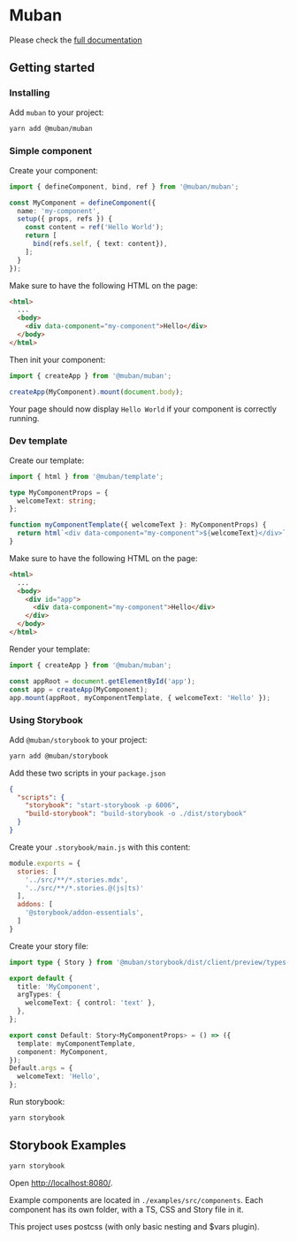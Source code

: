 # Muban

Please check the [full documentation](https://mubanjs.github.io/muban/)

## Getting started

### Installing

Add `muban` to your project:
```sh
yarn add @muban/muban
```

### Simple component

Create your component:
```ts
import { defineComponent, bind, ref } from '@muban/muban';

const MyComponent = defineComponent({
  name: 'my-component',
  setup({ props, refs }) {
    const content = ref('Hello World');
    return [
      bind(refs.self, { text: content}),
    ];
  }
});
```

Make sure to have the following HTML on the page:
```html
<html>
  ...
  <body>
    <div data-component="my-component">Hello</div>
  </body>
</html>
```

Then init your component:
```ts
import { createApp } from '@muban/muban';

createApp(MyComponent).mount(document.body);
```

Your page should now display `Hello World` if your component is correctly running.

### Dev template

Create our template:
```ts
import { html } from '@muban/template';

type MyComponentProps = {
  welcomeText: string;
};

function myComponentTemplate({ welcomeText }: MyComponentProps) {
  return html`<div data-component="my-component">${welcomeText}</div>`;
}
```

Make sure to have the following HTML on the page:
```html
<html>
  ...
  <body>
    <div id="app">
      <div data-component="my-component">Hello</div>
    </div>
  </body>
</html>
```

Render your template:
```ts
import { createApp } from '@muban/muban';

const appRoot = document.getElementById('app');
const app = createApp(MyComponent);
app.mount(appRoot, myComponentTemplate, { welcomeText: 'Hello' });
```

### Using Storybook

Add `@muban/storybook` to your project:
```sh
yarn add @muban/storybook
```

Add these two scripts in your `package.json`

```json
{
  "scripts": {
    "storybook": "start-storybook -p 6006",
    "build-storybook": "build-storybook -o ./dist/storybook"  
  }
}
```

Create your `.storybook/main.js` with this content:
```js
module.exports = {
  stories: [
    '../src/**/*.stories.mdx',
    '../src/**/*.stories.@(js|ts)'
  ],
  addons: [
    '@storybook/addon-essentials',
  ]
}
```

Create your story file:
```ts
import type { Story } from '@muban/storybook/dist/client/preview/types-6-0';

export default {
  title: 'MyComponent',
  argTypes: {
    welcomeText: { control: 'text' },
  },
};

export const Default: Story<MyComponentProps> = () => ({
  template: myComponentTemplate,
  component: MyComponent,
});
Default.args = {
  welcomeText: 'Hello',
};
```

Run storybook:
```sh
yarn storybook
```


## Storybook Examples

```sh
yarn storybook
```

Open [http://localhost:8080/](http://localhost:6006/).

Example components are located in `./examples/src/components`. Each component has its own folder,
with a TS, CSS and Story file in it.

This project uses postcss (with only basic nesting and $vars plugin).
